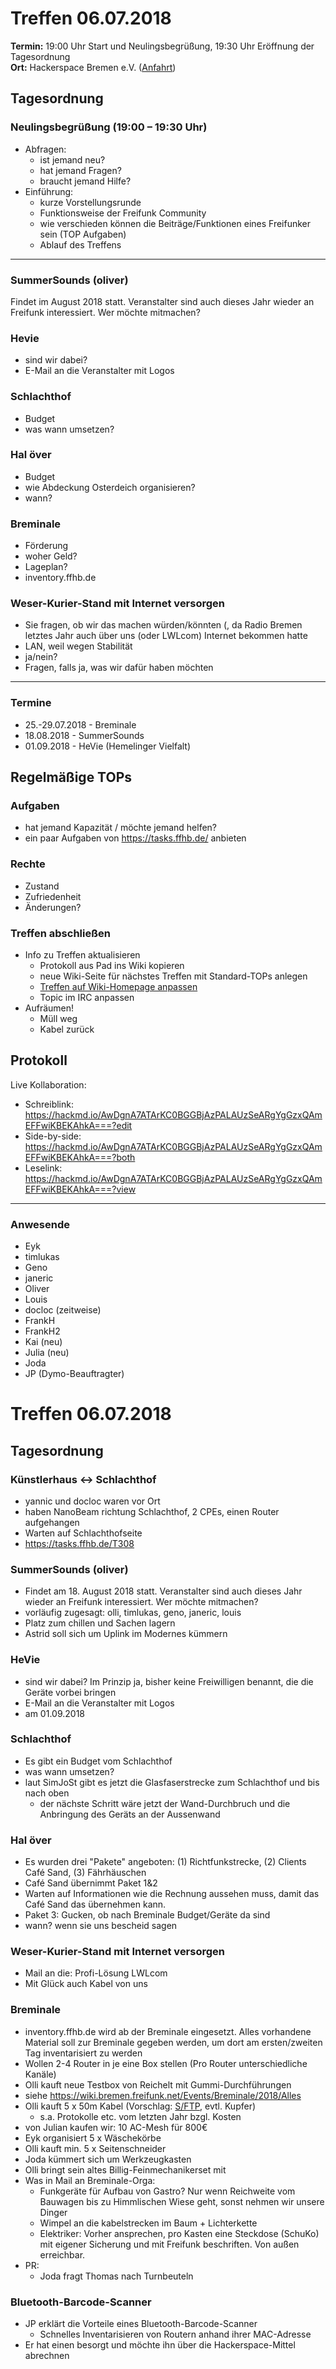 # Treffen 06.07.2018

**Termin:** 19:00 Uhr Start und Neulingsbegrüßung, 19:30 Uhr Eröffnung der Tagesordnung  
**Ort:** Hackerspace Bremen e.V. ([Anfahrt](https://www.hackerspace-bremen.de/anfahrt/))

## Tagesordnung
### Neulingsbegrüßung (19:00 – 19:30 Uhr)
- Abfragen:
    - ist jemand neu?
    - hat jemand Fragen?
    - braucht jemand Hilfe?
- Einführung:
    - kurze Vorstellungsrunde
    - Funktionsweise der Freifunk Community
    - wie verschieden können die Beiträge/Funktionen eines Freifunker sein (TOP Aufgaben)
    - Ablauf des Treffens

---

### SummerSounds (oliver)
Findet im August 2018 statt. Veranstalter sind auch dieses Jahr wieder an Freifunk interessiert. Wer möchte mitmachen?

### Hevie
- sind wir dabei?
- E-Mail an die Veranstalter mit Logos

### Schlachthof
- Budget
- was wann umsetzen?

### Hal över
- Budget
- wie Abdeckung Osterdeich organisieren?
- wann?

### Breminale
- Förderung
- woher Geld?
- Lageplan?
- inventory.ffhb.de

### Weser-Kurier-Stand mit Internet versorgen
- Sie fragen, ob wir das machen würden/könnten (, da Radio Bremen letztes Jahr auch über uns (oder LWLcom) Internet bekommen hatte
- LAN, weil wegen Stabilität
- ja/nein?
- Fragen, falls ja, was wir dafür haben möchten

---

### Termine
- 25.-29.07.2018 - Breminale
- 18.08.2018 - SummerSounds
- 01.09.2018 - HeVie (Hemelinger Vielfalt)


## Regelmäßige TOPs

### Aufgaben
- hat jemand Kapazität / möchte jemand helfen?
- ein paar Aufgaben von https://tasks.ffhb.de/ anbieten

### Rechte
- Zustand
- Zufriedenheit
- Änderungen?

### Treffen abschließen
- Info zu Treffen aktualisieren
  - Protokoll aus Pad ins Wiki kopieren
  - neue Wiki-Seite für nächstes Treffen mit Standard-TOPs anlegen
  - [Treffen auf Wiki-Homepage anpassen](Home)
  - Topic im IRC anpassen
- Aufräumen!
  - Müll weg
  - Kabel zurück


## Protokoll
Live Kollaboration:
- Schreiblink: https://hackmd.io/AwDgnA7ATArKC0BGGBjAzPALAUzSeARgYgGzxQAmEFFwiKBEKAhkA===?edit
- Side-by-side: https://hackmd.io/AwDgnA7ATArKC0BGGBjAzPALAUzSeARgYgGzxQAmEFFwiKBEKAhkA===?both
- Leselink: https://hackmd.io/AwDgnA7ATArKC0BGGBjAzPALAUzSeARgYgGzxQAmEFFwiKBEKAhkA===?view

---

### Anwesende
- Eyk
- timlukas
- Geno
- janeric
- Oliver
- Louis
- docloc (zeitweise)
- FrankH
- FrankH2
- Kai (neu)
- Julia (neu)
- Joda
- JP (Dymo-Beauftragter)

# Treffen 06.07.2018

## Tagesordnung

### Künstlerhaus <-> Schlachthof
- yannic und docloc waren vor Ort
- haben NanoBeam richtung Schlachthof, 2 CPEs, einen Router aufgehangen
- Warten auf Schlachthofseite
- https://tasks.ffhb.de/T308

### SummerSounds (oliver)
- Findet am 18. August 2018 statt. Veranstalter sind auch dieses Jahr wieder an Freifunk interessiert. Wer möchte mitmachen?
- vorläufig zugesagt: olli, timlukas, geno, janeric, louis
- Platz zum chillen und Sachen lagern
- Astrid soll sich um Uplink im Modernes kümmern

### HeVie
- sind wir dabei? Im Prinzip ja, bisher keine Freiwilligen benannt, die die Geräte vorbei bringen
- E-Mail an die Veranstalter mit Logos
- am 01.09.2018 

### Schlachthof
- Es gibt ein Budget vom Schlachthof
- was wann umsetzen?
- laut SimJoSt gibt es jetzt die Glasfaserstrecke zum Schlachthof und bis nach oben
    - der nächste Schritt wäre jetzt der Wand-Durchbruch und die Anbringung des Geräts an der Aussenwand

### Hal över
- Es wurden drei "Pakete" angeboten: (1) Richtfunkstrecke, (2) Clients Café Sand, (3) Fährhäuschen
- Café Sand übernimmt Paket 1&2
- Warten auf Informationen wie die Rechnung aussehen muss, damit das Café Sand das übernehmen kann.
- Paket 3: Gucken, ob nach Breminale Budget/Geräte da sind
- wann? wenn sie uns bescheid sagen

### Weser-Kurier-Stand mit Internet versorgen
- Mail an die: Profi-Lösung LWLcom
- Mit Glück auch Kabel von uns

### Breminale
- inventory.ffhb.de wird ab der Breminale eingesetzt. Alles vorhandene Material soll zur Breminale gegeben werden, um dort am ersten/zweiten Tag inventarisiert zu werden
- Wollen 2-4 Router in je eine Box stellen (Pro Router unterschiedliche Kanäle)
- Olli kauft neue Testbox von Reichelt mit Gummi-Durchführungen
- siehe https://wiki.bremen.freifunk.net/Events/Breminale/2018/Alles
- Olli kauft 5 x 50m Kabel (Vorschlag: [S/FTP](https://de.wikipedia.org/wiki/Twisted-Pair-Kabel#STP), evtl. Kupfer)
    - s.a. Protokolle etc. vom letzten Jahr bzgl. Kosten
- von Julian kaufen wir: 10 AC-Mesh für 800€
- Eyk organisiert 5 x Wäschekörbe
- Olli kauft min. 5 x Seitenschneider
- Joda kümmert sich um Werkzeugkasten
- Olli bringt sein altes Billig-Feinmechanikerset mit
- Was in Mail an Breminale-Orga:
    - Funkgeräte für Aufbau von Gastro? Nur wenn Reichweite vom Bauwagen bis zu Himmlischen Wiese geht, sonst nehmen wir unsere Dinger
    - Wimpel an die kabelstrecken im Baum + Lichterkette
    - Elektriker: Vorher ansprechen, pro Kasten eine Steckdose (SchuKo) mit eigener Sicherung und mit Freifunk beschriften. Von außen erreichbar.
- PR:
    - Joda fragt Thomas nach Turnbeuteln

### Bluetooth-Barcode-Scanner
- JP erklärt die Vorteile eines Bluetooth-Barcode-Scanner
  - Schnelles Inventarisieren von Routern anhand ihrer MAC-Adresse
- Er hat einen besorgt und möchte ihn über die Hackerspace-Mittel abrechnen